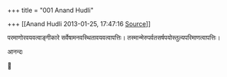 +++
title = "001 Anand Hudli"

+++
[[Anand Hudli	2013-01-25, 17:47:16 [Source](https://groups.google.com/g/bvparishat/c/_wnF4ixZ1ZY)]]



परमाणोरवयवत्वाङ्गीकारे सर्वेषामनवस्थितावयवत्वापत्तिः। तस्मान्मेरुपर्वतसर्षपयोस्तुल्यपरिमाणत्वापत्तिः।  
  
आनन्दः



